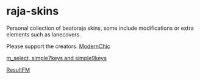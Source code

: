 # raja-skins

Personal collection of beatoraja skins, some include modifications or extra elements such as lanecovers.

Please support the creators.
[ModernChic](https://www.kasacontent.com/musicgame/beatoraja/4119/)

[m_select, simple7keys and simple9keys](https://drive.google.com/drive/u/3/folders/1De-sSKu-B2et1h1Bab7XKsaHm-NJBtiD)

[ResultFM](https://twitter.com/noriwo765/status/1047494076482777088)
